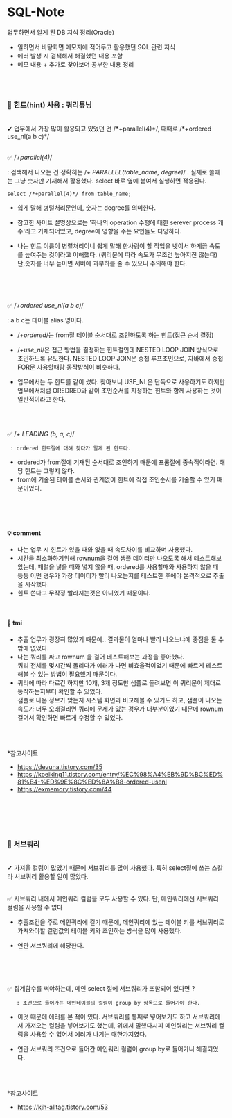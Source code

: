 # SQL-Note
업무하면서 알게 된 DB 지식 정리(Oracle) 


- 일하면서 바탕화면 메모지에 적어두고 활용했던 SQL 관련 지식
- 에러 발생 시 검색해서 해결했던 내용 포함
- 메모 내용 + 추가로 찾아보며 공부한 내용 정리

<br>
<br>

<h3>📌 힌트(hint) 사용 : 쿼리튜닝 </h3> <br>
✔ 업무에서 가장 많이 활용되고 있었던 건 /*+parallel(4)*/, 때때로 /*+ordered use_nl(a b c)*/
<br><br>

✅ /*+parallel(4)*/

: 검색해서 나오는 건 정확히는 /*+ PARALLEL(table_name, degree)*/ . 실제로 쓸때는 그냥 숫자만 기재해서 활용했다. select 바로 옆에 붙여서 실행하면 적용된다.



    select /*+parallel(4)*/ from table_name;

      

- 쉽게 말해 병렬처리문인데, 숫자는 degree를 의미한다. 
- 참고한 사이트 설명상으로는 '하나의 operation 수행에 대한 serever process 개수'라고 기재되어있고, degree에 영향을 주는 요인들도 다양하다. 
- 나는 힌트 이름이 병렬처리이니 쉽게 말해 한사람이 할 작업을 넷이서 하게끔 속도를 높여주는 것이라고 이해했다. (쿼리문에 따라 속도가 무조건 높아지진 않는다) 
단,숫자를 너무 높이면 서버에 과부하를 줄 수 있으니 주의해야 한다. 
      
  <br>
  <br>
  <br>
  
✅   /*+ordered use_nl(a b c)*/

: a b c는 테이블 alias 명이다. 
- /*+ordered*/는 from절 테이블 순서대로 조인하도록 하는 힌트(접근 순서 결정)
      
- /*+use_nl*/은  접근 방법을 결정하는 힌트절인데 NESTED LOOP JOIN 방식으로 조인하도록 유도한다. NESTED LOOP JOIN은 중첩 루프조인으로, 자바에서 중첩 FOR문 사용할때랑 동작방식이 비슷하다. 
- 업무에서는 두 힌트를 같이 썼다. 찾아보니 USE_NL은 단독으로 사용하기도 하지만 업무에서처럼 OREDRED와 같이 조인순서를 지정하는 힌트와 함께 사용하는 것이 일반적이라고 한다. 
      
 

  <br>
  <br>
  
 ✅  /*+ LEADING (b, a, c)*/ 
 
     : ordered 힌트절에 대해 찾다가 알게 된 힌트다. 
- ordered가 from절에 기재된 순서대로 조인하기 때문에 프롬절에 종속적이라면. 해당 힌트는 그렇지 않다. 
- from에 기술된 테이블 순서와 관계없이 힌트에 직접 조인순서를 기술할 수 있기 때문이었다.
     
    

<br><br><br>  

<h4>💡 comment</h4>

- 나는 업무 시 힌트가 있을 때와 없을 때 속도차이를 비교하며 사용했다. 
- 시간을 최소화하기위해 rownum을 걸어 샘플 데이터만 나오도록 해서 테스트해보았는데, 패럴을 넣을 때와 넣지 않을 때, ordered를 사용할때와 사용하지 않을 때 등등 어떤 경우가 가장 데이터가 빨리 나오는지를 테스트한 후에야 본격적으로 추출을 시작했다. 
- 힌트 쓴다고 무작정 빨라지는것은 아니었기 때문이다. 
       
<br>   
<h4>💬 tmi</h4>

- 추출 업무가 굉장히 많았기 때문에.. 결과물이 얼마나 빨리 나오느냐에 중점을 둘 수 밖에 없었다. <br>
- 나는 쿼리를 짜고 rownum 을 걸어 테스트해보는 과정을 좋아했다. 
<br>쿼리 전체를 몇시간씩 돌리다가 에러가 나면 비효율적이었기 때문에 빠르게 테스트해볼 수 있는 방법이 필요했기 때문이다.  
- 쿼리에 따라 다르긴 하지만 10개, 3개 정도만 샘플로 돌려보면 이 쿼리문이 제대로 동작하는지부터 확인할 수 있었다. 
<br>샘플로 나온 정보가 맞는지 시스템 화면과 비교해볼 수 있기도 하고, 샘플이 나오는 속도가 너무 오래걸리면 쿼리에 문제가 있는 경우가 대부분이었기 때문에 rownum 걸어서 확인하면 빠르게 수정할 수 있었다. <br>
    
 <br> <br>

*참고사이트
- https://devuna.tistory.com/35 
- https://koeiking11.tistory.com/entry/%EC%98%A4%EB%9D%BC%ED%81%B4-%ED%9E%8C%ED%8A%B8-ordered-usenl 
- https://exmemory.tistory.com/44








<br><br><br><br>

<h3>📌 서브쿼리 </h3> <br>
✔ 가져올 컬럼이 많았기 때문에 서브쿼리를 많이 사용했다. 특히 select절에 쓰는 스칼라 서브쿼리 활용할 일이 많았다. <br><br>

✅ 서브쿼리 내에서 메인쿼리 컬럼을 모두 사용할 수 있다. 단, 메인쿼리에선 서브쿼리 컬럼을 사용할 수 없다 
    
- 추출조건을 주로 메인쿼리에 걸기 때문에, 메인쿼리에 있는 테이블 키를 서브쿼리로 가져와야할 컬럼값의 테이블 키와 조인하는 방식을 많이 사용했다. 
    
- 연관 서브쿼리에 해당한다. 
    
  <br>
  <br>
  <br>  
    
✅ 집계함수를 써야하는데, 메인 select 절에 서브쿼리가 포함되어 있다면 ?

       : 조건으로 들어가는 메인테이블의 컬럼이 group by 항목으로 들어가야 한다. 


- 이것 때문에 에러를 본 적이 있다. 서브쿼리를 통째로 넣어보기도 하고 서브쿼리에서 가져오는 컬럼을 넣어보기도 했는데, 
    위에서 말했다시피 메인쿼리는 서브쿼리 컬럼을 사용할 수 없어서 에러가 나기는 매한가지였다. 
    
- 연관 서브쿼리 조건으로 들어간 메인쿼리 컬럼이 group by로 들어가니 해결되었다. 
    
    
    
    
    
    
 <br> <br>

*참고사이트
- https://kjh-alltag.tistory.com/53




    
